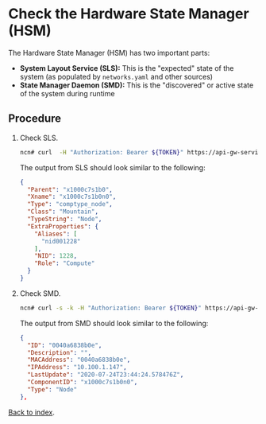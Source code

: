 # Check the Hardware State Manager (HSM)

The Hardware State Manager (HSM) has two important parts:

* **System Layout Service (SLS):** This is the "expected" state of the system (as populated by `networks.yaml` and other sources)
* **State Manager Daemon (SMD):**  This is the "discovered" or active state of the system during runtime

## Procedure

1. Check SLS.

    ```bash
    ncn# curl  -H "Authorization: Bearer ${TOKEN}" https://api-gw-service-nmn.local/apis/sls/v1/hardware | jq | less
    ```

    The output from SLS should look similar to the following:

    ```json
    {
      "Parent": "x1000c7s1b0",
      "Xname": "x1000c7s1b0n0",
      "Type": "comptype_node",
      "Class": "Mountain",
      "TypeString": "Node",
      "ExtraProperties": {
        "Aliases": [
          "nid001228"
        ],
        "NID": 1228,
        "Role": "Compute"
      }
    }
    ```

1. Check SMD.

    ```bash
    ncn# curl -s -k -H "Authorization: Bearer ${TOKEN}" https://api-gw-service-nmn.local/apis/smd/hsm/v1/Inventory/EthernetInterfaces | jq | less
    ```

    The output from SMD should look similar to the following:

    ```json
    {
      "ID": "0040a6838b0e",
      "Description": "",
      "MACAddress": "0040a6838b0e",
      "IPAddress": "10.100.1.147",
      "LastUpdate": "2020-07-24T23:44:24.578476Z",
      "ComponentID": "x1000c7s1b0n0",
      "Type": "Node"
    },
    ```

[Back to index](index.md).
